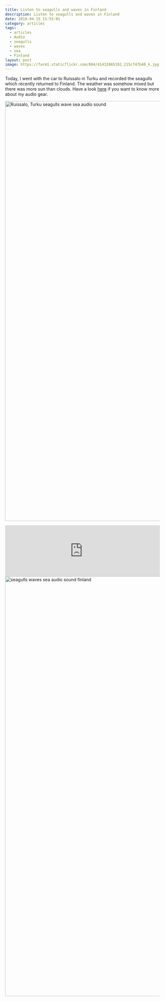 ```yaml
---
title: Listen to seagulls and waves in Finland
description: Listen to seagulls and waves in Finland
date: 2018-94-15 15:55:01
category: articles
tags:
  - articles
  - Audio
  - seagulls
  - waves
  - sea
  - Finland
layout: post
image: https://farm1.staticflickr.com/884/41432865192_215cf47b40_k.jpg
---
```

Today, I went with the car to Ruissalo in Turku and recorded the seagulls which recently returned to Finland. The weather was somehow mixed but there was more sun than clouds. Have a look [here](http://www.hikeventures.com/mixpre-3-sennheiser-mke-600-rycote-super-softie-strut-STR-MP3/) if you want to know more about my audio gear.

<a data-flickr-embed="true"  href="https://www.flickr.com/photos/90204224@N07/41432865192/in/datetaken-public/" title="Ruissalo, Turku"><img src="https://farm1.staticflickr.com/884/41432865192_215cf47b40_k.jpg" width="2048" height="1365" alt="Ruissalo, Turku seagulls wave sea audio sound"></a><script async src="//embedr.flickr.com/assets/client-code.js" charset="utf-8"></script>

<iframe width="100%" height="166" scrolling="no" frameborder="no" allow="autoplay" src="https://w.soundcloud.com/player/?url=https%3A//api.soundcloud.com/tracks/430059270&color=%23ff5500&auto_play=false&hide_related=false&show_comments=true&show_user=true&show_reposts=false&show_teaser=true"></iframe>
<!--more-->
<a data-flickr-embed="true"  href="https://www.flickr.com/photos/90204224@N07/41432876082/in/datetaken-public/" title="Ruissalo, Turku"><img src="https://farm1.staticflickr.com/806/41432876082_aa7cadbc5d_k.jpg" width="2048" height="1365" alt="seagulls waves sea audio sound finland"></a><script async src="//embedr.flickr.com/assets/client-code.js" charset="utf-8"></script>
